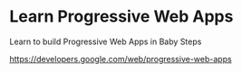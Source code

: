 # Learn Progressive Web Apps
Learn to build Progressive Web Apps in Baby Steps

https://developers.google.com/web/progressive-web-apps
